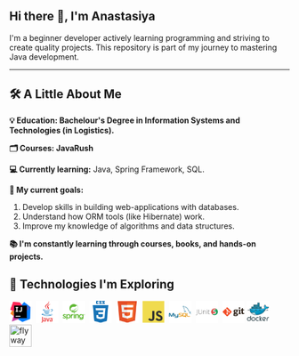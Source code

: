 ## Hi there 👋, I'm Anastasiya

I'm a beginner developer actively learning programming and striving to create quality projects. This repository is part of my journey to mastering Java development.

---
## 🛠 A Little About Me
**💡 Education: Bachelour's Degree in Information Systems and Technologies (in Logistics).**

**🗂️ Courses: JavaRush**

**💻 Currently learning:** Java, Spring Framework, SQL.

**🌱 My current goals:**
1. Develop skills in building web-applications with databases.
2. Understand how ORM tools (like Hibernate) work.
3. Improve my knowledge of algorithms and data structures.

**📚 I'm constantly learning through courses, books, and hands-on projects.**
## 🔧 Technologies I'm Exploring
<div>
  <img src="https://github.com/devicons/devicon/blob/master/icons/intellij/intellij-original.svg" title="Inteliji" width="40" height="40"/>&nbsp;
  <img src="https://github.com/devicons/devicon/blob/master/icons/java/java-original-wordmark.svg" title="Java" alt="Java" width="40" height="40"/>&nbsp;
  <img src="https://github.com/devicons/devicon/blob/master/icons/spring/spring-original-wordmark.svg" title="Spring" alt="Spring" width="40" height="40"/>&nbsp;
  <img src="https://github.com/devicons/devicon/blob/master/icons/css3/css3-plain-wordmark.svg"  title="CSS3" alt="CSS" width="40" height="40"/>&nbsp;
  <img src="https://github.com/devicons/devicon/blob/master/icons/html5/html5-original.svg" title="HTML5" alt="HTML" width="40" height="40"/>&nbsp;
  <img src="https://github.com/devicons/devicon/blob/master/icons/javascript/javascript-original.svg" title="JavaScript" alt="JavaScript" width="40" height="40"/>&nbsp;
  <img src="https://github.com/devicons/devicon/blob/master/icons/mysql/mysql-original-wordmark.svg" title="MySQL"  alt="MySQL" width="40" height="40"/>&nbsp;
   <img src="https://github.com/devicons/devicon/blob/master/icons/junit/junit-original-wordmark.svg" title="MySQL"  alt="MySQL" width="40" height="40"/>&nbsp;
  <img src="https://github.com/devicons/devicon/blob/master/icons/git/git-original-wordmark.svg" title="Git" **alt="Git" width="40" height="40"/>
   <img src="https://github.com/devicons/devicon/blob/master/icons/docker/docker-original-wordmark.svg" title="docker" **alt="docker" width="40" height="40"/>
     <img src="https://github.com/devicons/devicon/blob/master/icons/docker/flyway-original-wordmark.svg" title="flyway" **alt="flyway" width="40" height="40"/>
</div>


